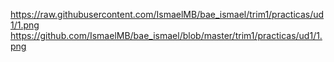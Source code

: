 https://raw.githubusercontent.com/IsmaelMB/bae_ismael/trim1/practicas/ud1/1.png
https://github.com/IsmaelMB/bae_ismael/blob/master/trim1/practicas/ud1/1.png
